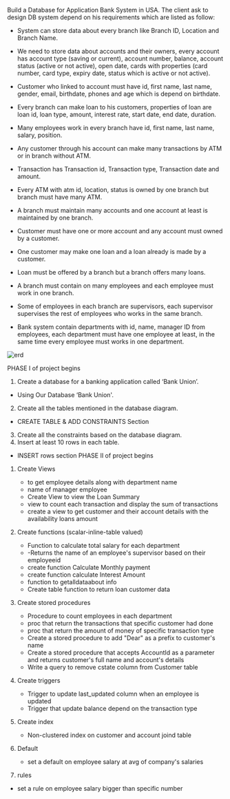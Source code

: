 
Build a Database for Application Bank System in USA.
The client ask to design DB system depend on his requirements which are listed as follow:

- System can store data about every branch like Branch ID, Location and Branch Name.
- We need to store data about accounts and their owners, every account has account type (saving or current), account number, balance, account status (active or not active), open date, cards with properties (card number, card type, expiry date, status which is active or not active).

- Customer who linked to account must have id, first name, last name, gender, email, birthdate, phones and age which is depend on birthdate.
- Every branch can make loan to his customers, properties of loan are loan id, loan type, amount, interest rate, start date, end date, duration.
- Many employees work in every branch have id, first name, last name, salary, position.
- Any customer through his account can make many transactions by ATM or in branch without ATM.
- Transaction has Transaction id, Transaction type, Transaction date and amount.
- Every ATM with atm id, location, status is owned by one branch but branch must have many ATM.
- A branch must maintain many accounts and one account at least is maintained by one branch.
- Customer must have one or more account and any account must owned by a customer.
- One customer may make one loan and a loan already is made by a customer.
- Loan must be offered by a branch but a branch offers many loans.
- A branch must contain on many employees and each employee must work in one branch.
- Some of employees in each branch are supervisors, each supervisor supervises the rest of employees who works in the same branch.
- Bank system contain departments with id, name, manager ID from employees, each department must have one employee at least, in the same time every employee must works in one department.


![erd](https://github.com/Ahmedelsaghir/Sales/assets/69742253/aebcf5dd-63ae-4fc2-ba70-6a12a8adfad5)



PHASE I of project begins
1) Create a database for a banking application called ‘Bank Union’.
- Using Our Database ‘Bank Union'.
2) Create all the tables mentioned in the database diagram.
- CREATE TABLE & ADD CONSTRAINTS Section
3) Create all the constraints based on the database diagram.
4) Insert at least 10 rows in each table.
- INSERT rows section
PHASE II of project begins
1) Create Views
   - to get employee details along with department name
   - name of manager employee
   - Create View to view the Loan Summary
   - view to count each transaction and display the sum of transactions
   - create a view to get customer and their account details with the availability loans amount
  
2) Create functions (scalar-inline-table valued)
   - Function to calculate total salary for each department
   - -Returns the name of an employee's supervisor based on their employeeid
   - create function Calculate Monthly payment
   - create function calculate Interest Amount
   - function to getalldataabout info
   - Create table function to return loan customer data
     
3) Create stored procedures
   - Procedure to count employees in each department
   - proc that return the transactions that specific customer had done
   - proc that return the amount of money of specific transaction type
   - Create a stored procedure to add "Dear" as a prefix to customer's name
   - Create a stored procedure that accepts AccountId as a parameter and returns customer's full name and account's details
   - Write a query to remove cstate column from Customer table
    
4) Create triggers
   - Trigger to update last_updated column when an employee is updated
   - Trigger that update balance depend on the transaction type
     
5) Create index
   - Non-clustered index on customer and account joind table
     
6) Default
   - set a default on employee salary at avg of company's salaries
7)  rules
   - set a rule on employee salary bigger than specific number
